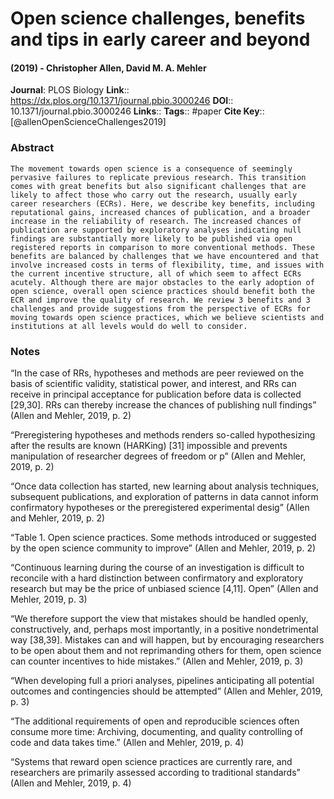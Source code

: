 # Open science challenges, benefits and tips in early career and beyond
#### (2019) - Christopher Allen, David M. A. Mehler
**Journal**: PLOS Biology
**Link**:: https://dx.plos.org/10.1371/journal.pbio.3000246
**DOI**:: 10.1371/journal.pbio.3000246
**Links**:: 
**Tags**:: #paper
**Cite Key**:: [@allenOpenScienceChallenges2019]

### Abstract

```
The movement towards open science is a consequence of seemingly pervasive failures to replicate previous research. This transition comes with great benefits but also significant challenges that are likely to affect those who carry out the research, usually early career researchers (ECRs). Here, we describe key benefits, including reputational gains, increased chances of publication, and a broader increase in the reliability of research. The increased chances of publication are supported by exploratory analyses indicating null findings are substantially more likely to be published via open registered reports in comparison to more conventional methods. These benefits are balanced by challenges that we have encountered and that involve increased costs in terms of flexibility, time, and issues with the current incentive structure, all of which seem to affect ECRs acutely. Although there are major obstacles to the early adoption of open science, overall open science practices should benefit both the ECR and improve the quality of research. We review 3 benefits and 3 challenges and provide suggestions from the perspective of ECRs for moving towards open science practices, which we believe scientists and institutions at all levels would do well to consider.
```

### Notes

“In the case of RRs, hypotheses and methods are peer reviewed on the basis of scientific validity, statistical power, and interest, and RRs can receive in principal acceptance for publication before data is collected [29,30]. RRs can thereby increase the chances of publishing null findings” (Allen and Mehler, 2019, p. 2)

“Preregistering hypotheses and methods renders so-called hypothesizing after the results are known (HARKing) [31] impossible and prevents manipulation of researcher degrees of freedom or p” (Allen and Mehler, 2019, p. 2)

“Once data collection has started, new learning about analysis techniques, subsequent publications, and exploration of patterns in data cannot inform confirmatory hypotheses or the preregistered experimental desig” (Allen and Mehler, 2019, p. 2)

“Table 1. Open science practices. Some methods introduced or suggested by the open science community to improve” (Allen and Mehler, 2019, p. 2)

“Continuous learning during the course of an investigation is difficult to reconcile with a hard distinction between confirmatory and exploratory research but may be the price of unbiased science [4,11]. Open” (Allen and Mehler, 2019, p. 3)

“We therefore support the view that mistakes should be handled openly, constructively, and, perhaps most importantly, in a positive nondetrimental way [38,39]. Mistakes can and will happen, but by encouraging researchers to be open about them and not reprimanding others for them, open science can counter incentives to hide mistakes.” (Allen and Mehler, 2019, p. 3)

“When developing full a priori analyses, pipelines anticipating all potential outcomes and contingencies should be attempted” (Allen and Mehler, 2019, p. 3)

“The additional requirements of open and reproducible sciences often consume more time: Archiving, documenting, and quality controlling of code and data takes time.” (Allen and Mehler, 2019, p. 4)

“Systems that reward open science practices are currently rare, and researchers are primarily assessed according to traditional standards” (Allen and Mehler, 2019, p. 4)